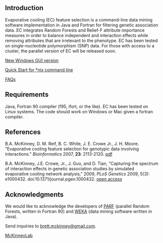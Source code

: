 ## Introduction ##
Evaporative cooling (EC) feature selection is a command-line data mining software implementation in Java and Fortran for filtering genetic association data.  EC integrates Random Forests and Relief-F attribute importance measures in order to balance independent and interaction effects while removing attributes that are irrelevant to the phenotype.  EC has been tested on single-nucleotide polymorphism (SNP) data.  For those with access to a cluster, the parallel version of EC will be released soon.

[New Windows GUI version](http://code.google.com/p/evaporative-cooling/wiki/winEC)

[Quick Start for \*nix command line](http://code.google.com/p/evaporative-cooling/wiki/Tutorial)

[FAQs](http://code.google.com/p/evaporative-cooling/wiki/FAQs)

## Requirements ##
Java, Fortran 90 compiler (f95, ifort, or the like). EC has been tested on Linux systems.  The code should work on Windows or Mac given a fortran compiler.

## References ##
B.A. McKinney, D. M. Reif, B. C. White, J. E. Crowe Jr., J. H. Moore. "Evaporative cooling feature selection for genotypic data involving interactions." _Bioinformatics_ 2007, **23**: 2113-2120. [pdf](http://138.26.140.125/pdf/Bioinformatics.pdf)

B.A. McKinney, J.E. Crowe, Jr., J. Guo, and D. Tian, "Capturing the spectrum of interaction effects in genetic association studies by simulated evaporative cooling network analysis," 2009,  _PLoS Genetics_ 2009, 5(3): e1000432. doi:10.1371/journal.pgen.1000432. [open access](http://www.plosgenetics.org/article/info:doi/10.1371/journal.pgen.1000432)

## Acknowledgments ##
We would like to acknowledge the developers of [PARF](http://code.google.com/p/parf/) (parallel Random Forests, written in Fortran 90) and [WEKA](http://www.cs.waikato.ac.nz/ml/weka/) (data mining software written in Java).

<p><p>
Send inquiries to <a href='mailto:brett.mckinney@gmail.com'>brett.mckinney@gmail.com</a>.<br>
<p>
<a href='http://insilico.utulsa.edu/'>McKinneyLab</a>